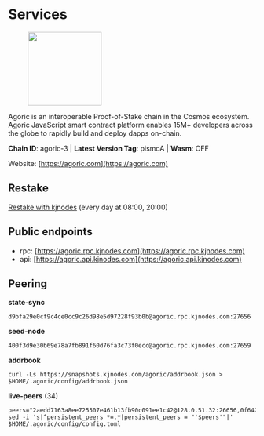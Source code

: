 # Services

<figure><img src="https://raw.githubusercontent.com/kj89/testnet_manuals/main/pingpub/logos/agoric.png" width="150" alt=""><figcaption></figcaption></figure>

Agoric is an interoperable Proof-of-Stake chain in the Cosmos ecosystem.  Agoric JavaScript smart contract platform enables 15M+ developers across the  globe to rapidly build and deploy dapps on-chain.

**Chain ID**: agoric-3 | **Latest Version Tag**: pismoA | **Wasm**: OFF

Website: [https://agoric.com](https://agoric.com)

## Restake

[Restake with kjnodes](https://restake.app/agoric/agoricvaloper1ku5sm2twlsywdrp4wz3kfwgyrtqtp0lpr3nvk8) (every day at 08:00, 20:00)
## Public endpoints

* rpc: [https://agoric.rpc.kjnodes.com](https://agoric.rpc.kjnodes.com)
* api: [https://agoric.api.kjnodes.com](https://agoric.api.kjnodes.com)

## Peering

**state-sync**

```
d9bfa29e0cf9c4ce0cc9c26d98e5d97228f93b0b@agoric.rpc.kjnodes.com:27656
```

**seed-node**

```
400f3d9e30b69e78a7fb891f60d76fa3c73f0ecc@agoric.rpc.kjnodes.com:27659
```

**addrbook**
```
curl -Ls https://snapshots.kjnodes.com/agoric/addrbook.json > $HOME/.agoric/config/addrbook.json
```

**live-peers** (34)
```
peers="2aedd7163a8ee725507e461b13fb90c091ee1c42@128.0.51.32:26656,0f642db2770d4dd3e0d030b2f14f1365e40f3b38@185.146.148.101:26657,c84170667fcf54024b24f05b2f9dd6608570ac8c@157.90.35.145:28656,0837c0dac0bb15e79e64207bb0fa5a9a6fa42ad4@178.62.116.62:26656,d9bfa29e0cf9c4ce0cc9c26d98e5d97228f93b0b@65.109.88.38:27656,f1966845bebd30816f18635a20b86e6781211616@95.111.253.200:26656,63bd6649f80362ce513027d99ef32c826fdbd259@45.9.62.136:26656,4eea1e0a22d8d2ade108fc5f8e07d6d6e711e909@65.108.10.138:26656,502eadf625fff2474284062eef8e6c0c57bc9667@142.132.131.250:26656,2bda83f1501d30187e662c59d75ed4ffffcf8004@135.181.142.117:26656,f095bb53006ebddcbbf29c8df70dddcba6419e36@142.93.145.13:26656,bb257b3a0829910477a3845430b6b1f7eb2b4235@34.146.189.78:26656,1dfd1a8be38d892fa485e1b417bcf5f225b3f638@185.210.219.66:26656,99968808ecae7bc41b14df3bcb51b724ee5f782f@134.209.154.162:26656,1bc9d0bc21a36cbe549088b49539b73e7580506b@89.58.3.166:26656,47c35c8137ad2098e0b2a79077fea93a530034d8@185.144.83.130:26656,ca4c3b9d0cf78d934a3b972c328db2e4a9a66c42@64.32.40.134:26656,1d4d7b77e79c2dad9e8586df4f30c7b550f5d49b@3.8.160.134:26656,766536f9ada683a9272c5305398ca7f82c9e7d43@35.215.60.158:26656,2f524fbc73a8b0daa29f2ba0b7642aae62bea86f@65.108.144.8:26656,711f6f36a6ec3924b6d721de6adce604092e59f2@116.202.226.169:26656,d56af8cb0716909f9b804e7dec8c1d34ae4eed16@65.108.142.81:26676,0464c8dded70d01f5ab50a8d6047a6b27ddf2ccd@84.244.95.232:26656,3445f4b73fdc63a1bf78c638afb122f69cb0bd4a@157.90.208.234:26656,bd0bc3737ca1cfebc3c2aef75ab2c3cc74768d8a@142.132.212.19:26656,a38a30c1dd31f63be2befd40b82964b215c3c288@165.22.251.28:26656,e07945e91c6f9936e3dee73afd49d904be320c99@128.0.51.3:26656,a03e731a748947824276f6fa8d7181411136117c@144.126.148.191:26656,9661393350ef8224aaa620f543a7710c9af9c495@195.14.6.55:26656,f4b809dcf7004b8a30eaa4e9bb0a65164368b75a@49.12.165.122:26656,16f2ad1b7f154d6f8751c0ab7453e24f32ee8db3@95.217.45.52:26656,7bd112e72d9cd1c38db188dd22857a9cef8e7ab8@65.108.232.134:29656,e70955351f601ea5be9a9bf41032949a777f31b3@207.244.255.229:10003,ade4d8bc8cbe014af6ebdf3cb7b1e9ad36f412c0@65.108.233.109:14456"
sed -i 's|^persistent_peers *=.*|persistent_peers = "'$peers'"|' $HOME/.agoric/config/config.toml
```
